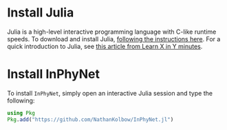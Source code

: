 

# Install Julia

Julia is a high-level interactive programming language with C-like runtime speeds. To download and install Julia, [following the instructions here](https://julialang.org/downloads/). For a quick introduction to Julia, see [this article from Learn X in Y minutes](https://learnxinyminutes.com/julia/).

# Install InPhyNet

To install `InPhyNet`, simply open an interactive Julia session and type the following:

```julia
using Pkg
Pkg.add("https://github.com/NathanKolbow/InPhyNet.jl")
```

